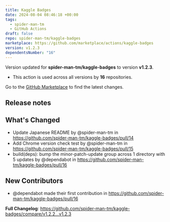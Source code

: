 ```yaml
---
title: Kaggle Badges
date: 2024-08-04 08:46:18 +00:00
tags:
  - spider-man-tm
  - GitHub Actions
draft: false
repo: spider-man-tm/kaggle-badges
marketplace: https://github.com/marketplace/actions/kaggle-badges
version: v1.2.3
dependentsNumber: "16"
---
```



Version updated for **spider-man-tm/kaggle-badges** to version **v1.2.3**.
- This action is used across all versions by **16** repositories.

Go to the [GitHub Marketplace](https://github.com/marketplace/actions/kaggle-badges) to find the latest changes.

## Release notes

## What's Changed
* Update Japanese README by @spider-man-tm in https://github.com/spider-man-tm/kaggle-badges/pull/14
* Add Chrome version check test by @spider-man-tm in https://github.com/spider-man-tm/kaggle-badges/pull/15
* build(deps): bump the minor-patch-update group across 1 directory with 5 updates by @dependabot in https://github.com/spider-man-tm/kaggle-badges/pull/16

## New Contributors
* @dependabot made their first contribution in https://github.com/spider-man-tm/kaggle-badges/pull/16

**Full Changelog**: https://github.com/spider-man-tm/kaggle-badges/compare/v1.2.2...v1.2.3

